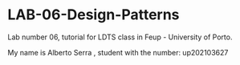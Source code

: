 # LAB-06-Design-Patterns
Lab number 06, tutorial for LDTS class in Feup - University of Porto.

My name is Alberto Serra , student with the number: up202103627
